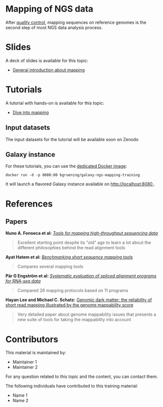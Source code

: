 Mapping of NGS data
===================

After [quality control](../NGS-QC/README.md), mapping sequences on reference genomes is the second step of most NGS data analysis process.

# Slides

A deck of slides is available for this topic:

- [General introduction about mapping](http://galaxyproject.github.io/training-material/NGS-mapping/slides/)

# Tutorials

A tutorial with hands-on is available for this topic:

- [Dive into mapping](tutorials/dive_into_mapping.md)

## Input datasets

The input datasets for the tutorial will be available soon on Zenodo

## Galaxy instance

For these tutorials, you can use the [dedicated Docker image](docker/README.md):

```
docker run -d -p 8080:80 bgruening/galaxy-ngs-mapping-training
```

It will launch a flavored Galaxy instance available on
[http://localhost:8080 ](http://localhost:8080).

# References

## Papers

**Nuno A. Fonseca et al:** [*Tools for mapping high-throughput sequencing data*](http://bioinformatics.oxfordjournals.org/content/28/24/3169.full)

> Excellent starting point despite its "old" age to learn a lot about the different philosophies behind the read alignment tools

**Ayat Hatem et al:** [*Benchmarking short sequence mapping tools*](http://bmcbioinformatics.biomedcentral.com/articles/10.1186/1471-2105-14-184)

> Compares several mapping tools

**Pär G Engström et al:** [*Systematic evaluation of spliced alignment programs for RNA-seq data*](http://www.nature.com/nmeth/journal/v10/n12/full/nmeth.2722.html)

> Compared 26 mapping protocols based on 11 programs

**Hayan Lee and Michael C. Schatz:** [Genomic dark matter: the reliability of short read mapping illustrated by the genome mappability score](http://bioinformatics.oxfordjournals.org/content/28/16/2097.short)

> Very detailed paper about genome mappability issues that presents a new suite of tools for taking the mappability into account

# Contributors

This material is maintained by:

- Maintainer 1
- Maintainer 2

For any question related to this topic and the content, you can contact them.

The following individuals have contributed to this training material:

- Name 1
- Name 2

